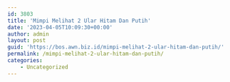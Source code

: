 ```yaml
---
id: 3803
title: 'Mimpi Melihat 2 Ular Hitam Dan Putih'
date: '2023-04-05T10:09:30+00:00'
author: admin
layout: post
guid: 'https://bos.awn.biz.id/mimpi-melihat-2-ular-hitam-dan-putih/'
permalink: /mimpi-melihat-2-ular-hitam-dan-putih/
categories:
    - Uncategorized
---
```


